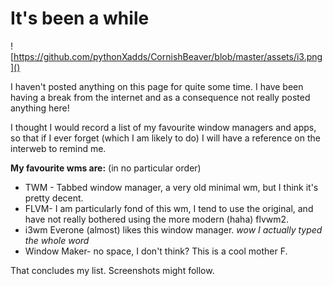 # It's been a while

![https://github.com/pythonXadds/CornishBeaver/blob/master/assets/i3.png]()

I haven't posted anything on this page for quite some time. I have been having a break from the internet and as a consequence not really posted anything here!



I thought I would record a list of my favourite window managers and apps, so that if I ever forget (which I am likely to do) I will have a reference on the interweb to remind me. 

**My favourite wms are:** (in no particular order)

- TWM - Tabbed window manager, a very old minimal wm, but I think it's pretty decent.
- FLVM- I am particularly fond of this wm, I tend to use the original, and have not really bothered using the more modern (haha) flvwm2.
- i3wm Everone (almost) likes this window manager. *wow I actually typed the whole word*
- Window Maker- no space, I don't think? This is a cool mother F.



That concludes my list. Screenshots might follow.



